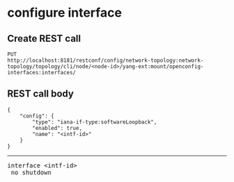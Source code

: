 # configure interface

## Create REST call

```
PUT
http://localhost:8181/restconf/config/network-topology:network-topology/topology/cli/node/<node-id>/yang-ext:mount/openconfig-interfaces:interfaces/
```

## REST call body 

```
{
    "config": {
        "type": "iana-if-type:softwareLoopback",
        "enabled": true,
        "name": "<intf-id>"
    }
}
```

---

<pre>
interface &lt;intf-id&gt;
 no shutdown
</pre>

